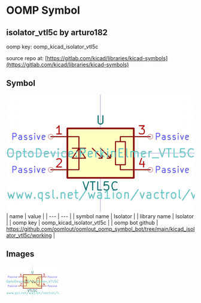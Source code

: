 # OOMP Symbol  
## isolator_vtl5c  by arturo182  
  
oomp key: oomp_kicad_isolator_vtl5c  
  
source repo at: [https://gitlab.com/kicad/libraries/kicad-symbols](https://gitlab.com/kicad/libraries/kicad-symbols)  
## Symbol  
  
[![working.png](working_600.png)](working.png)  
| name | value | 
| --- | --- | 
| symbol name | Isolator | 
| library name | Isolator | 
| oomp key | oomp_kicad_isolator_vtl5c | 
| oomp bot github | https://github.com/oomlout/oomlout_oomp_symbol_bot/tree/main/kicad_isolator_vtl5c/working | 
## Images  
  
[![working.png](working_140.png)](working.png)  
